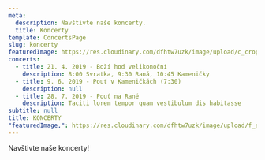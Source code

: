 ```yaml
---
meta:
  description: Navštivte naše koncerty.
  title: Koncerty
template: ConcertsPage
slug: koncerty
featuredImage: https://res.cloudinary.com/dfhtw7uzk/image/upload/c_crop,f_auto,h_2000,q_auto,w_2000/v1616447070/popelka_koncert/vkoncert0019_ydskxe.jpg
concerts:
  - title: 21. 4. 2019 - Boží hod velikonoční
    description: 8:00 Svratka, 9:30 Raná, 10:45 Kameničky
  - title: 9. 6. 2019 - Pouť v Kameničkách (7:30)
    description: null
  - title: 28. 7. 2019 - Pouť na Rané
    description: Taciti lorem tempor quam vestibulum dis habitasse
subtitle: null
title: KONCERTY
"featuredImage,": https://res.cloudinary.com/dfhtw7uzk/image/upload/f_auto/v1616797650/low_Koncert_Brizuv_sbor_1_2013_h_fil3b3.jpg
---
```

Navštivte naše koncerty!
